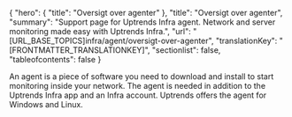 {
  "hero": {
    "title": "Oversigt over agenter"
  },
  "title": "Oversigt over agenter",
  "summary": "Support page for Uptrends Infra agent. Network and server monitoring made easy with Uptrends Infra.",
  "url": "[URL_BASE_TOPICS]infra/agent/oversigt-over-agenter",
  "translationKey": "[FRONTMATTER_TRANSLATIONKEY]",
  "sectionlist": false,
  "tableofcontents": false
}

An agent is a piece of software you need to download and install to start monitoring inside your network. The agent is needed in addition to the Uptrends Infra app and an Infra account. Uptrends offers the agent for Windows and Linux.
